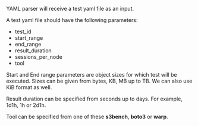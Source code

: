 YAML parser will receive a test yaml file as an input. 

A test yaml file should have the following parameters:

* test_id
* start_range
* end_range
* result_duration 
* sessions_per_node
* tool

Start and End range parameters are object sizes for which test will be executed. Sizes can be 
given from bytes, KB, MB up to TB. We can also use KiB format as well. 

Result duration can be specified from seconds up to days. For example, 1d1h, 1h or 2d1h.

Tool can be specified from one of these **s3bench**, **boto3** or **warp**.

